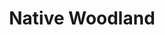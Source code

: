 ---
schema: default
title: Native Woodland
organization: South Ayrshire Council
notes: Depicts opportunities for improved management of existing native woodlands, and creation of new native woodland networks.MUST BE USED IN CONJUNCTION WITH THE TEXT AND OTHER SPATIAL DATA PRODUCTS ACCOMPANYING THE AYRSHIRE AND ARRAN FORESTRY AND WOODLAND STRATEGY
resources:

  - name: Native Woodland FEATURE LAYER
  - url: 
  - format: FEATURE LAYER

license: 
category:

  - environment

  - woodland


  - 

maintainer: Tim Wisniewski
maintainer_email: tim@timwis.com
---